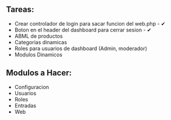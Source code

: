 ## Tareas:

 - Crear controlador de login para sacar funcion del web.php - ✔
 - Boton en el header del dashboard para cerrar sesion - ✔
 - ABML de productos
 - Categorias dinamicas
 - Roles para usuarios de dashboard (Admin, moderador)
 - Modulos Dinamicos


## Modulos a Hacer:

 - Configuracion
 - Usuarios
 - Roles
 - Entradas
 - Web